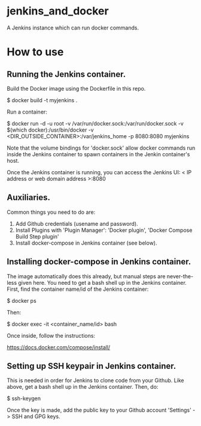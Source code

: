 # jenkins_and_docker
A Jenkins instance which can run docker commands.

# How to use

## Running the Jenkins container.

Build the Docker image using the Dockerfile in this repo.

$ docker build -t myjenkins .

Run a container:

$ docker run -d -u root -v /var/run/docker.sock:/var/run/docker.sock -v $(which docker):/usr/bin/docker -v <DIR_OUTSIDE_CONTAINER>:/var/jenkins_home -p 8080:8080 myjenkins

Note that the volume bindings for 'docker.sock' allow docker commands run inside the Jenkins container to spawn containers in the Jenkin container's host.

Once the Jenkins container is running, you can access the Jenkins UI:  < IP address or web domain address >:8080

## Auxiliaries.

Common things you need to do are:

1. Add Github credentials (usename and password).
2. Install Plugins with 'Plugin Manager': 
     'Docker plugin', 'Docker Compose Build Step plugin'
3. Install docker-compose in Jenkins container (see below).

## Installing docker-compose in Jenkins container.

The image automatically does this already, but manual steps are never-the-less given here.  You need to get a bash shell up in the Jenkins container.  First, find the container name/id of the Jenkins container:

$ docker ps

Then:

$ docker exec -it <container_name/id> bash

Once inside, follow the instructions:

https://docs.docker.com/compose/install/

## Setting up SSH keypair in Jenkins container.

This is needed in order for Jenkins to clone code from your Github.  Like above, get a bash shell up in the Jenkins container.  Then, do:

$ ssh-keygen

Once the key is made, add the public key to your Github account 'Settings' -> SSH and GPG keys.
